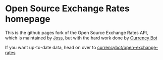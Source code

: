 # Open Source Exchange Rates homepage

This is the github pages fork of the Open Source Exchange Rates API, which is maintained by [Joss](http://www.josscrowcroft.com), but with the hard work done by [Currency Bot](http://currencybot.github.com)

If you want up-to-date data, head on over to [currencybot/open-exchange-rates](https://github.com/currencybot/open-exchange-rates)